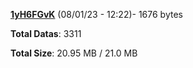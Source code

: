 [**1yH6FGvK**](/data/1yH6FGvK.txt) (08/01/23 - 12:22)- 1676 bytes

**Total Datas**: 3311

**Total Size**: 20.95 MB / 21.0 MB